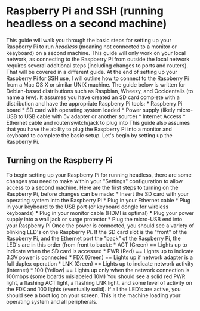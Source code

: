 # Raspberry Pi and SSH (running headless on a second machine)

This guide will walk you through the basic steps for setting up your Raspberry Pi to run *headless* (meaning not connected to a monitor or keayboard) on a second machine. This guide will only work on your local network, as connecting to the Raspberry Pi from outside the local network requires several additional steps (including changes to ports and routers). That will be covered in a different guide. At the end of setting up your Raspberry Pi for SSH use, I will outline how to connect to the Raspberry Pi from a Mac OS X or similar UNIX machine. The guide below is written for Debian-based distributions such as Raspbian, Wheezy, and Occidentalis (to name a few). It assumes you have created an SD card complete with a distribution and have the appropriate Raspberry Pi tools:
	* Raspberry Pi board
	* SD card with operating system loaded
	* Power supply (likely micro-USB to USB cable with 5v adapter or another source)
	* Internet Access
	* Ethernet cable and router/switch/jack to plug into
This guide also assumes that you have the ability to plug the Raspberry Pi into a monitor and keyboard to complete the basic setup. Let's begin by setting up the Raspberry Pi.

## Turning on the Raspberry Pi ##

To begin setting up your Raspberry Pi for running headless, there are some changes you need to make within your "Settings" configuration to allow access to a second machine. Here are the first steps to turning on the Raspberry Pi, before changes can be made:
	* Insert the SD card with your operating system into the Raspberry Pi
	* Plug in your Ethernet cable
	* Plug in your keyboard to the USB port (or keyboard dongle for wireless keyboards)
	* Plug in your monitor cable (HDMI is optimal)
	* Plug your power supply into a wall jack or surge protector 
	* Plug the micro-USB end into your Raspberry Pi
Once the power is connected, you should see a variety of blinking LED's on the Raspberry Pi. If the SD card slot is the "front" of the Raspberry Pi, and the Ethernet port the "back" of the Raspberry Pi, the LED's are in this order (from front to back):
	* ACT (Green) == Lights up to indicate when the SD card is accessed
	* PWR (Red) == Lights up to indicate 3.3V power is connected
	* FDX (Green) == Lights up if network adapter is a full duplex operation
	* LNK (Green) == Lights up to indicate network activity (internet)
	* 100 (Yellow) == Lights up only when the network connection is 100mbps (some boards mislabeled 10M)
You should see a solid red PWR light, a flashing ACT light, a flashing LNK light, and some level of activity on the FDX and 100 lights (eventually solid). If all the LED's are active, you should see a boot log on your screen. This is the machine loading your operating system and all peripherals.